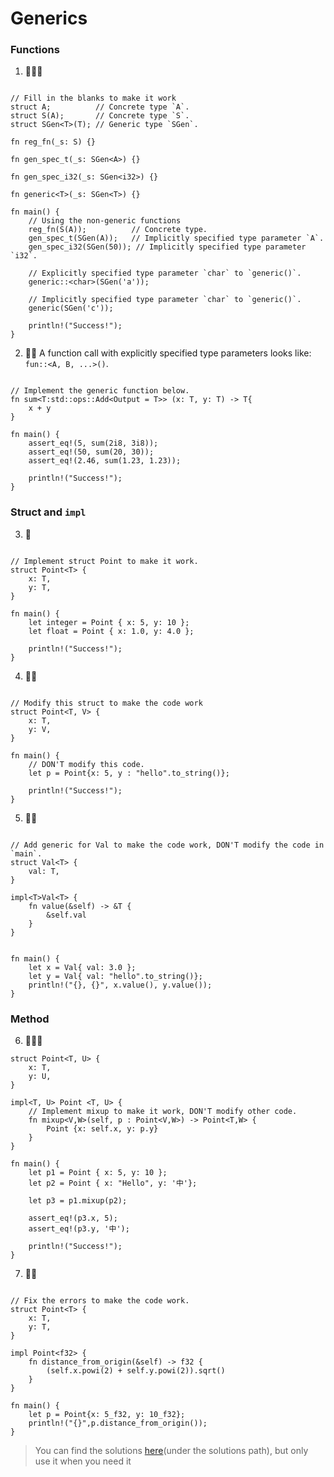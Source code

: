 # Generics

### Functions
1. 🌟🌟🌟
```rust,editable

// Fill in the blanks to make it work
struct A;          // Concrete type `A`.
struct S(A);       // Concrete type `S`.
struct SGen<T>(T); // Generic type `SGen`.

fn reg_fn(_s: S) {}

fn gen_spec_t(_s: SGen<A>) {}

fn gen_spec_i32(_s: SGen<i32>) {}

fn generic<T>(_s: SGen<T>) {}

fn main() {
    // Using the non-generic functions
    reg_fn(S(A));          // Concrete type.
    gen_spec_t(SGen(A));   // Implicitly specified type parameter `A`.
    gen_spec_i32(SGen(50)); // Implicitly specified type parameter `i32`.

    // Explicitly specified type parameter `char` to `generic()`.
    generic::<char>(SGen('a'));

    // Implicitly specified type parameter `char` to `generic()`.
    generic(SGen('c'));

    println!("Success!");
}
```

2. 🌟🌟 A function call with explicitly specified type parameters looks like: `fun::<A, B, ...>()`.
```rust,editable

// Implement the generic function below.
fn sum<T:std::ops::Add<Output = T>> (x: T, y: T) -> T{
    x + y
}

fn main() {
    assert_eq!(5, sum(2i8, 3i8));
    assert_eq!(50, sum(20, 30));
    assert_eq!(2.46, sum(1.23, 1.23));

    println!("Success!");
}
```


### Struct and `impl`

3. 🌟
```rust,editable

// Implement struct Point to make it work.
struct Point<T> {
    x: T,
    y: T,
}

fn main() {
    let integer = Point { x: 5, y: 10 };
    let float = Point { x: 1.0, y: 4.0 };

    println!("Success!");
}
```

4. 🌟🌟
```rust,editable

// Modify this struct to make the code work
struct Point<T, V> {
    x: T,
    y: V,
}

fn main() {
    // DON'T modify this code.
    let p = Point{x: 5, y : "hello".to_string()};

    println!("Success!");
}
```

5. 🌟🌟
```rust,editable

// Add generic for Val to make the code work, DON'T modify the code in `main`.
struct Val<T> {
    val: T,
}

impl<T>Val<T> {
    fn value(&self) -> &T {
        &self.val
    }
}


fn main() {
    let x = Val{ val: 3.0 };
    let y = Val{ val: "hello".to_string()};
    println!("{}, {}", x.value(), y.value());
}
```

### Method
6. 🌟🌟🌟 

```rust,editable
struct Point<T, U> {
    x: T,
    y: U,
}

impl<T, U> Point <T, U> {
    // Implement mixup to make it work, DON'T modify other code.
    fn mixup<V,W>(self, p : Point<V,W>) -> Point<T,W> {
        Point {x: self.x, y: p.y}
    }
}

fn main() {
    let p1 = Point { x: 5, y: 10 };
    let p2 = Point { x: "Hello", y: '中'};

    let p3 = p1.mixup(p2);

    assert_eq!(p3.x, 5);
    assert_eq!(p3.y, '中');

    println!("Success!");
}
```

7. 🌟🌟
```rust,editable

// Fix the errors to make the code work.
struct Point<T> {
    x: T,
    y: T,
}

impl Point<f32> {
    fn distance_from_origin(&self) -> f32 {
        (self.x.powi(2) + self.y.powi(2)).sqrt()
    }
}

fn main() {
    let p = Point{x: 5_f32, y: 10_f32};
    println!("{}",p.distance_from_origin());
}
```

> You can find the solutions [here](https://github.com/sunface/rust-by-practice)(under the solutions path), but only use it when you need it


